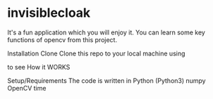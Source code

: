 # invisiblecloak
It's a fun application which you will enjoy it.
You can learn some key functions of opencv from this project.


Installation
Clone
Clone this repo to your local machine using

to see How it WORKS

Setup/Requirements
The code is written in Python (Python3)
numpy
OpenCV
time
